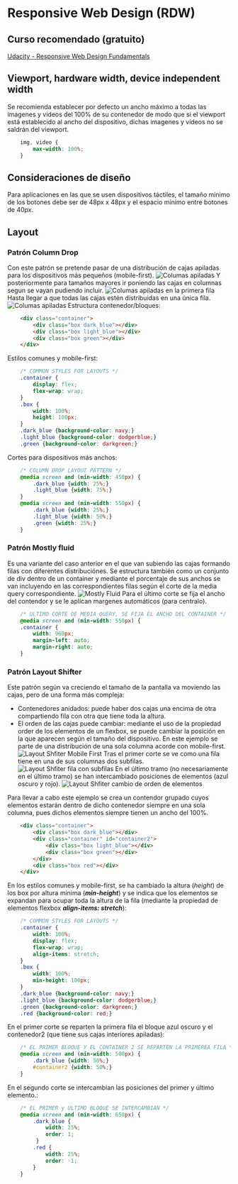 # Responsive Web Design (RDW)
## Curso recomendado (gratuito)
[Udacity - Responsive Web Design Fundamentals](https://www.udacity.com/course/responsive-web-design-fundamentals--ud893)

## Viewport, hardware width, device independent width

<meta name="viewport" content="width=device-width, initial-scale=1"/>

Se recomienda establecer por defecto un ancho máximo a todas las imagenes y videos del 100% de su contenedor de modo que si el viewport está establecido al ancho del dispositivo, dichas imagenes y vídeos no se saldrán del viewport.
```css
    img, video {
        max-width: 100%;
    }
```
## Consideraciones de diseño
Para aplicaciones en las que se usen dispositivos táctiles, el tamaño minimo de los botones debe ser de 48px x 48px y el espacio mínimo entre botones de 40px.

## Layout

### Patrón Column Drop
Con este patrón se pretende pasar de una distribución de cajas apiladas para los dispositivos más pequeños (mobile-first).
![Columas apiladas](img/ColumnDrop_01.png)
Y posteriormente para tamaños mayores ir poniendo las cajas en columnas segun se vayan pudiendo incluir.
![Columas apiladas en la primera fila](img/ColumnDrop_02.png)
Hasta llegar a que todas las cajas estén distribuidas en una única fila.
![Columas apiladas](img/ColumnDrop_03.png)
Estructura contenedor/bloques:
```html
    <div class="container">
        <div class="box dark_blue"></div>
        <div class="box light_blue"></div>
        <div class="box green"></div>
    </div>
```
Estilos comunes y mobile-first:
```css
    /* COMMON STYLES FOR LAYOUTS */
    .container {
        display: flex;
        flex-wrap: wrap;
    }
    .box {
        width: 100%;
        height: 100px;
    }
    .dark_blue {background-color: navy;}
    .light_blue {background-color: dodgerblue;}
    .green {background-color: darkgreen;}
```
Cortes para dispositivos más anchos:
```css
    /* COLUMN DROP LAYOUT PATTERN */
    @media screen and (min-width: 450px) {
        .dark_blue {width: 25%;}
        .light_blue {width: 75%;}
    }
    @media screen and (min-width: 550px) {
        .dark_blue {width: 25%;}
        .light_blue {width: 50%;}
        .green {width: 25%;}
    }
```
### Patrón Mostly fluid
Es una variante del caso anterior en el que van subiendo las cajas formando filas con diferentes distribuciónes. Se estructura también como un conjunto de div dentro de un container y mediante el porcentaje de sus anchos se van incluyendo en las correspondientes filas según el corte de la media query correspondiente.
![Mostly Fluid](img/MostlyFluid_01.png)
Para el último corte se fija el ancho del contendor y se le aplican margenes automáticos (para centralo).
```css
    /* ULTIMO CORTE DE MEDIA QUERY, SE FIJA EL ANCHO DEL CONTAINER */
    @media screen and (min-width: 550px) {
    .container {
        width: 960px;
        margin-left: auto;
        margin-right: auto;
    }
```
### Patrón Layout Shifter
Este patrón según va creciendo el tamaño de la pantalla va moviendo las cajas, pero de una forma más compleja:
- Contenedores anidados: puede haber dos cajas una encima de otra compartiendo fila con otra que tiene toda la altura.
- El orden de las cajas puede cambiar: mediante el uso de la propiedad order de los elementos de un flexbox, se puede cambiar la posición en la que aparecen según el tamaño del dispositivo.
En este ejemplo se parte de una distribución de una sola columna acorde con mobile-first.
![Layout Shfiter Mobile First](img/LayoutShifter_01.png)
Tras el primer corte se ve como una fila tiene en una de sus columnas dos subfilas.
![Layout Shfiter fila con subfilas](img/LayoutShifter_02.png)
En el último tramo (no necesariamente en el último tramo) se han intercambiado posiciones de elementos (azul oscuro y rojo).
![Layout Shfiter cambio de orden de elementos](img/LayoutShifter_03.png)

Para llevar a cabo este ejemplo se crea un contendor grupado cuyos elementos estarán dentro de dicho contenedor siempre en una sola columna, pues dichos elementos siempre tienen un ancho del 100%.
```html
    <div class="container">
        <div class="box dark_blue"></div>
        <div class="container" id="container2">
            <div class="box light_blue"></div>
            <div class="box green"></div>
        </div>
        <div class="box red"></div>
    </div>
```
En los estilos comunes y mobile-first, se ha cambiado la altura (*height*) de los box por altura minima (***min-height***) y se indica que los elementos se expandan para ocupar toda la altura de la fila (mediante la propiedad de elementos flexbox ***align-items: stretch***):
```css
    /* COMMON STYLES FOR LAYOUTS */
    .container {
        width: 100%;
        display: flex;
        flex-wrap: wrap;
        align-items: stretch;
    }
    .box {
        width: 100%;
        min-height: 100px;
    }
    .dark_blue {background-color: navy;}
    .light_blue {background-color: dodgerblue;}
    .green {background-color: darkgreen;}
    .red {background-color: red;}
```
En el primer corte se reparten la primera fila el bloque azul oscuro y el contenedor2 (que tiene sus cajas interiores apiladas):
```css
    /* EL PRIMER BLOQUE Y EL CONTAINER 2 SE REPARTEN LA PRIMEREA FILA */
    @media screen and (min-width: 500px) {
        .dark_blue {width: 50%;}
        #container2 {width: 50%;}
    }
```
En el segundo corte se intercambian las posiciones del primer y último elemento.:
```css
    /* EL PRIMER y ULTIMO BLOQUE SE INTERCAMBIAN */
    @media screen and (min-width: 650px) {
        .dark_blue {
            width: 25%;
            order: 1;
         }
        .red {
            width: 25%;
            order: -1;
        }
    }
```
